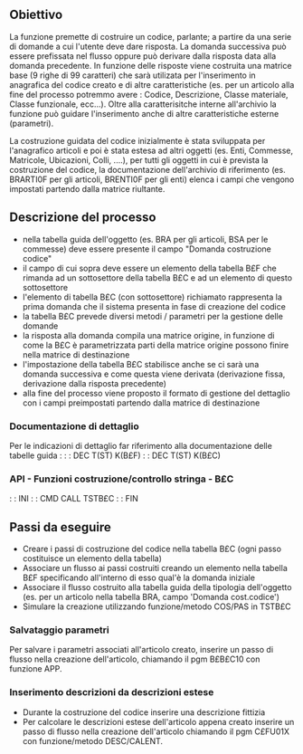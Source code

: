 ## Obiettivo
La funzione premette di costruire un codice, parlante; a partire da una serie di domande a cui l'utente deve dare risposta. La domanda successiva può essere prefissata nel flusso oppure può derivare dalla risposta data alla domanda precedente. In funzione delle risposte viene costruita una matrice base (9 righe di 99 caratteri) che sarà utilizata per l'inserimento in anagrafica del codice creato e di altre caratteristiche (es. per un articolo alla fine del processo potremmo avere :  Codice, Descrizione, Classe materiale, Classe funzionale, ecc...).
Oltre alla caratterisitche interne all'archivio la funzione può guidare l'inserimento anche di altre caratteristiche esterne (parametri).

La costruzione guidata del codice inizialmente è stata sviluppata per l'anagrafico articoli e poi è stata estesa ad altri oggetti (es. Enti, Commesse,  Matricole, Ubicazioni, Colli, ....), per tutti gli oggetti in cui è prevista la costruzione del codice, la documentazione dell'archivio di riferimento (es. BRARTI0F per  gli articoli, BRENTI0F per gli enti) elenca i campi che vengono impostati partendo dalla matrice riultante.

## Descrizione del processo
 * nella tabella guida dell'oggetto (es. BRA per gli articoli, BSA per le commesse) deve essere presente il campo "Domanda costruzione codice"
 * il campo di cui sopra deve essere un elemento della tabella B£F che rimanda ad un sottosettore della tabella B£C e ad un elemento di questo sottosettore
 * l'elemento di tabella B£C (con sottosettore) richiamato rappresenta la prima domanda che il sistema presenta in fase di creazione del codice
 * la tabella B£C prevede diversi metodi / parametri per la gestione delle domande
 * la risposta alla domanda compila una matrice origine, in funzione di come la B£C è parametrizzata parti della matrice origine possono finire nella matrice di destinazione
 * l'impostazione della tabella B£C stabilisce anche se ci sarà una domanda successiva e come questa viene derivata (derivazione fissa, derivazione dalla risposta precedente)
 * alla fine del processo viene proposto il formato di gestione del dettaglio con i campi preimpostati partendo dalla matrice di destinazione

### Documentazione di dettaglio
Per le indicazioni di dettaglio far riferimento alla documentazione delle tabelle guida : 
 :  : DEC T(ST) K(B£F)
 :  : DEC T(ST) K(B£C)

### API - Funzioni costruzione/controllo stringa - B£C
 :  : INI
 :  : CMD CALL TSTB£C
 :  : FIN

## Passi da eseguire
 * Creare i passi di costruzione del codice nella tabella B£C (ogni passo costituisce un elemento della tabella)
 * Associare un flusso ai passi costruiti creando un elemento nella tabella B£F specificando all'interno di esso qual'è la domanda iniziale
 * Associare il flusso costruito alla tabella guida della tipologia dell'oggetto (es. per un articolo nella tabella BRA, campo 'Domanda cost.codice')
 * Simulare la creazione utilizzando funzione/metodo COS/PAS in TSTB£C

### Salvataggio parametri
Per salvare i parametri associati all'articolo creato, inserire un passo di flusso nella creazione dell'articolo, chiamando il pgm B£B£C10 con funzione APP.

### Inserimento descrizioni da descrizioni estese
 * Durante la costruzione del codice inserire una descrizione fittizia
 * Per calcolare le descrizioni estese dell'articolo appena creato inserire un passo di flusso nella creazione dell'articolo chiamando il pgm C£FU01X con funzione/metodo DESC/CALENT.
